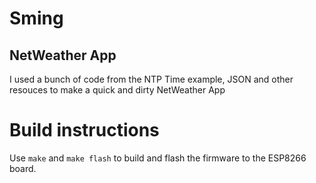 # Sming 
## NetWeather App

I used a bunch of code from the NTP Time example, JSON and other resouces to make a quick and dirty NetWeather App

# Build instructions

Use `make` and `make flash` to build and flash the firmware to the ESP8266 board.
